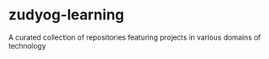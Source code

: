 # zudyog-learning
A curated collection of repositories featuring projects in various domains of technology
